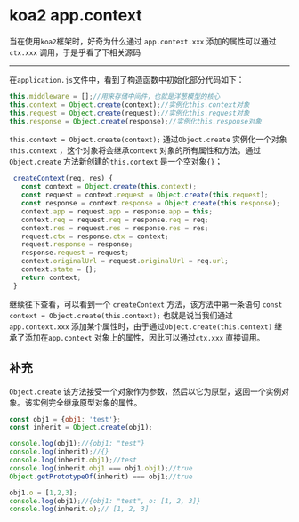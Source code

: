 # koa2 app.context

当在使用`koa2`框架时，好奇为什么通过 `app.context.xxx` 添加的属性可以通过`ctx.xxx` 调用，于是乎看了下相关源码

------

在`application.js`文件中，看到了构造函数中初始化部分代码如下：

```js
this.middleware = [];//用来存储中间件，也就是洋葱模型的核心
this.context = Object.create(context);//实例化this.context对象
this.request = Object.create(request);//实例化this.request对象
this.response = Object.create(response);//实例化this.response对象
```

`this.context = Object.create(context);` 通过`Object.create` 实例化一个对象`this.context` ，这个对象将会继承`context` 对象的所有属性和方法。通过`Object.create` 方法新创建的`this.context` 是一个空对象`{}`；

 ```js
  createContext(req, res) {
    const context = Object.create(this.context);
    const request = context.request = Object.create(this.request);
    const response = context.response = Object.create(this.response);
    context.app = request.app = response.app = this;
    context.req = request.req = response.req = req;
    context.res = request.res = response.res = res;
    request.ctx = response.ctx = context;
    request.response = response;
    response.request = request;
    context.originalUrl = request.originalUrl = req.url;
    context.state = {};
    return context;
  }
 ```

继续往下查看，可以看到一个 `createContext` 方法，该方法中第一条语句 `const context = Object.create(this.context);`  也就是说当我们通过`app.context.xxx` 添加某个属性时，由于通过`Object.create(this.context)` 继承了添加在`app.context` 对象上的属性，因此可以通过`ctx.xxx` 直接调用。

## 补充

`Object.create` 该方法接受一个对象作为参数，然后以它为原型，返回一个实例对象。该实例完全继承原型对象的属性。

```js
const obj1 = {obj1: 'test'};
const inherit = Object.create(obj1);

console.log(obj1);//{obj1: "test"}
console.log(inherit);//{}
console.log(inherit.obj1);//test
console.log(inherit.obj1 === obj1.obj1);//true
Object.getPrototypeOf(inherit) === obj1;//true

obj1.o = [1,2,3];
console.log(obj1);//{obj1: "test", o: [1, 2, 3]}
console.log(inherit.o);// [1, 2, 3]
```






